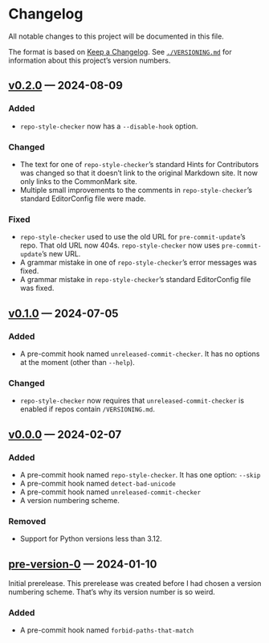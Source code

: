 <!--
SPDX-License-Identifier: CC0-1.0
SPDX-FileCopyrightText: 2024 Jason Yundt <jason@jasonyundt.email>
-->

# Changelog

All notable changes to this project will be documented in this file.

The format is based on
[Keep a Changelog](https://keepachangelog.com/en/1.1.0/). See
[`./VERSIONING.md`](./VERSIONING.md) for information about this
project’s version numbers.

## [v0.2.0] — 2024-08-09

### Added

- `repo-style-checker` now has a `--disable-hook` option.

### Changed

- The text for one of `repo-style-checker`’s standard Hints for
Contributors was changed so that it doesn’t link to the original
Markdown site. It now only links to the CommonMark site.
- Multiple small improvements to the comments in `repo-style-checker`’s
standard EditorConfig file were made.

### Fixed

- `repo-style-checker` used to use the old URL for `pre-commit-update`’s
repo. That old URL now 404s. `repo-style-checker` now uses
`pre-commit-update`’s new URL.
- A grammar mistake in one of `repo-style-checker`’s error messages was
fixed.
- A grammar mistake in `repo-style-checker`’s standard EditorConfig file
was fixed.

## [v0.1.0] — 2024-07-05

### Added

- A pre-commit hook named `unreleased-commit-checker`. It has no options
at the moment (other than `--help`).

### Changed

- `repo-style-checker` now requires that `unreleased-commit-checker` is
enabled if repos contain `/VERSIONING.md`.

## [v0.0.0] — 2024-02-07

### Added

- A pre-commit hook named `repo-style-checker`. It has one option:
`--skip`
- A pre-commit hook named `detect-bad-unicode`
- A pre-commit hook named `unreleased-commit-checker`
- A version numbering scheme.

### Removed

- Support for Python versions less than 3.12.

## [pre-version-0] — 2024-01-10

Initial prerelease. This prerelease was created before I had chosen a
version numbering scheme. That’s why its version number is so weird.

### Added

- A pre-commit hook named `forbid-paths-that-match`

<!--
editorconfig-checker-disable
-->
[v0.2.0]: https://github.com/Jayman2000/jasons-pre-commit-hooks/releases/tag/v0.2.0
[v0.1.0]: https://github.com/Jayman2000/jasons-pre-commit-hooks/releases/tag/v0.1.0
[v0.0.0]: https://github.com/Jayman2000/jasons-pre-commit-hooks/releases/tag/v0.0.0
[pre-version-0]: https://github.com/Jayman2000/jasons-pre-commit-hooks/releases/tag/pre-version-0
<!--
editorconfig-checker-enable
-->

